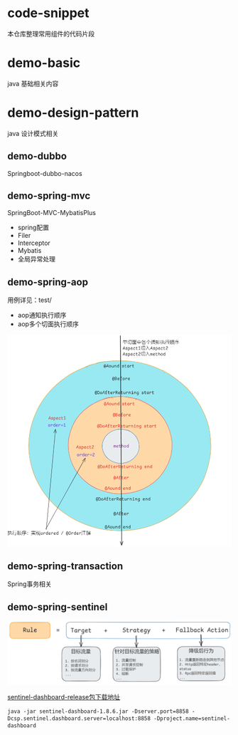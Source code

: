 # code-snippet
本仓库整理常用组件的代码片段

# demo-basic
java 基础相关内容

# demo-design-pattern
java 设计模式相关

## demo-dubbo
Springboot-dubbo-nacos

## demo-spring-mvc
SpringBoot-MVC-MybatisPlus
- spring配置
- Filer
- Interceptor
- Mybatis
- 全局异常处理

## demo-spring-aop
用例详见：test/
- aop通知执行顺序
- aop多个切面执行顺序

![aop](./images/aop.png)

## demo-spring-transaction
Spring事务相关

## demo-spring-sentinel

![sentinel-rule](./images/sentinel-rule.png)

[sentinel-dashboard-release包下载地址](https://github.com/alibaba/Sentinel/releases)

```shell
java -jar sentinel-dashboard-1.8.6.jar -Dserver.port=8858 -Dcsp.sentinel.dashboard.server=localhost:8858 -Dproject.name=sentinel-dashboard
```